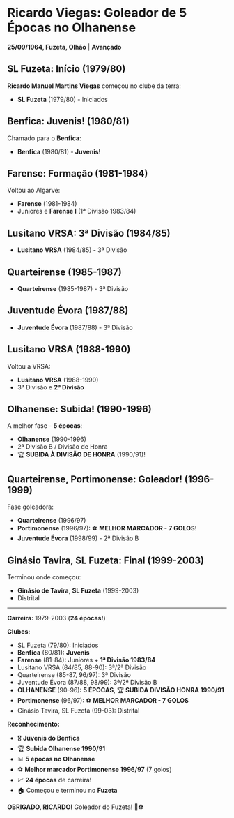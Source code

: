 # Ricardo Viegas: Goleador de 5 Épocas no Olhanense

**25/09/1964, Fuzeta, Olhão** | **Avançado**

## SL Fuzeta: Início (1979/80)

**Ricardo Manuel Martins Viegas** começou no clube da terra:
- **SL Fuzeta** (1979/80) - Iniciados

## Benfica: Juvenis! (1980/81)

Chamado para o **Benfica**:
- **Benfica** (1980/81) - **Juvenis**!

## Farense: Formação (1981-1984)

Voltou ao Algarve:
- **Farense** (1981-1984)
- Juniores e **Farense I** (1ª Divisão 1983/84)

## Lusitano VRSA: 3ª Divisão (1984/85)

- **Lusitano VRSA** (1984/85) - 3ª Divisão

## Quarteirense (1985-1987)

- **Quarteirense** (1985-1987) - 3ª Divisão

## Juventude Évora (1987/88)

- **Juventude Évora** (1987/88) - 3ª Divisão

## Lusitano VRSA (1988-1990)

Voltou a VRSA:
- **Lusitano VRSA** (1988-1990)
- 3ª Divisão e **2ª Divisão**

## Olhanense: Subida! (1990-1996)

A melhor fase - **5 épocas**:
- **Olhanense** (1990-1996)
- 2ª Divisão B / Divisão de Honra
- 🏆 **SUBIDA À DIVISÃO DE HONRA** (1990/91)!

## Quarteirense, Portimonense: Goleador! (1996-1999)

Fase goleadora:
- **Quarteirense** (1996/97)
- **Portimonense** (1996/97): ⚽ **MELHOR MARCADOR - 7 GOLOS**!
- **Juventude Évora** (1998/99) - 2ª Divisão B

## Ginásio Tavira, SL Fuzeta: Final (1999-2003)

Terminou onde começou:
- **Ginásio de Tavira**, **SL Fuzeta** (1999-2003)
- Distrital

---

**Carreira:** 1979-2003 (**24 épocas!**)

**Clubes:**
- SL Fuzeta (79/80): Iniciados
- **Benfica** (80/81): **Juvenis**
- **Farense** (81-84): Juniores + **1ª Divisão 1983/84**
- Lusitano VRSA (84/85, 88-90): 3ª/2ª Divisão
- Quarteirense (85-87, 96/97): 3ª Divisão
- Juventude Évora (87/88, 98/99): 3ª/2ª Divisão B
- **OLHANENSE** (90-96): **5 ÉPOCAS**, 🏆 **SUBIDA DIVISÃO HONRA 1990/91**
- **Portimonense** (96/97): ⚽ **MELHOR MARCADOR - 7 GOLOS**
- Ginásio Tavira, SL Fuzeta (99-03): Distrital

**Reconhecimento:**
- 🎖️ **Juvenis do Benfica**
- 🏆 **Subida Olhanense 1990/91**
- 📊 **5 épocas no Olhanense**
- ⚽ **Melhor marcador Portimonense 1996/97** (7 golos)
- 📈 **24 épocas** de carreira!
- 🏠 Começou e terminou no **Fuzeta**

**OBRIGADO, RICARDO!** Goleador do Fuzeta! 🦁⚽
